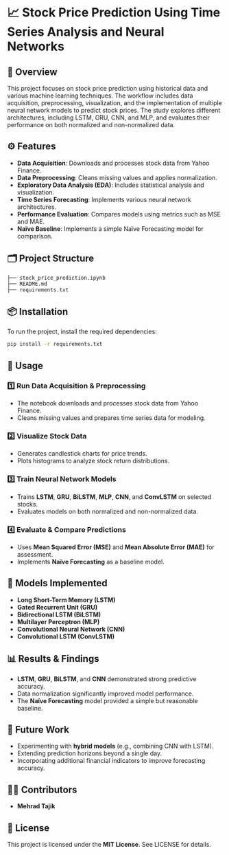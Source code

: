 
# 📈 Stock Price Prediction Using Time Series Analysis and Neural Networks

## 📝 Overview
This project focuses on stock price prediction using historical data and various machine learning techniques. The workflow includes data acquisition, preprocessing, visualization, and the implementation of multiple neural network models to predict stock prices. The study explores different architectures, including LSTM, GRU, CNN, and MLP, and evaluates their performance on both normalized and non-normalized data.

## ⚙️ Features
- **Data Acquisition**: Downloads and processes stock data from Yahoo Finance.
- **Data Preprocessing**: Cleans missing values and applies normalization.
- **Exploratory Data Analysis (EDA)**: Includes statistical analysis and visualization.
- **Time Series Forecasting**: Implements various neural network architectures.
- **Performance Evaluation**: Compares models using metrics such as MSE and MAE.
- **Naïve Baseline**: Implements a simple Naïve Forecasting model for comparison.

## 🗂️ Project Structure
```
├── stock_price_prediction.ipynb   
├── README.md                       
├── requirements.txt                
```

## 📦 Installation
To run the project, install the required dependencies:
```bash
pip install -r requirements.txt
```

## 🚀 Usage

### 1️⃣ Run Data Acquisition & Preprocessing
- The notebook downloads and processes stock data from Yahoo Finance.
- Cleans missing values and prepares time series data for modeling.

### 2️⃣ Visualize Stock Data
- Generates candlestick charts for price trends.
- Plots histograms to analyze stock return distributions.

### 3️⃣ Train Neural Network Models
- Trains **LSTM**, **GRU**, **BiLSTM**, **MLP**, **CNN**, and **ConvLSTM** on selected stocks.
- Evaluates models on both normalized and non-normalized data.

### 4️⃣ Evaluate & Compare Predictions
- Uses **Mean Squared Error (MSE)** and **Mean Absolute Error (MAE)** for assessment.
- Implements **Naïve Forecasting** as a baseline model.

## 🧠 Models Implemented
- **Long Short-Term Memory (LSTM)**
- **Gated Recurrent Unit (GRU)**
- **Bidirectional LSTM (BiLSTM)**
- **Multilayer Perceptron (MLP)**
- **Convolutional Neural Network (CNN)**
- **Convolutional LSTM (ConvLSTM)**

## 📊 Results & Findings
- **LSTM**, **GRU**, **BiLSTM**, and **CNN** demonstrated strong predictive accuracy.
- Data normalization significantly improved model performance.
- The **Naïve Forecasting** model provided a simple but reasonable baseline.

## 🔮 Future Work
- Experimenting with **hybrid models** (e.g., combining CNN with LSTM).
- Extending prediction horizons beyond a single day.
- Incorporating additional financial indicators to improve forecasting accuracy.

## 👨‍💻 Contributors
- **Mehrad Tajik**

## 📜 License
This project is licensed under the **MIT License**. See LICENSE for details.
